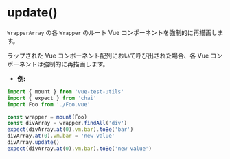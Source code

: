 # update()

`WrapperArray` の各 `Wrapper` のルート Vue コンポーネントを強制的に再描画します。

ラップされた Vue コンポーネント配列において呼び出された場合、各 Vue コンポーネントは強制的に再描画します。

- **例:**

```js
import { mount } from 'vue-test-utils'
import { expect } from 'chai'
import Foo from './Foo.vue'

const wrapper = mount(Foo)
const divArray = wrapper.findAll('div')
expect(divArray.at(0).vm.bar).toBe('bar')
divArray.at(0).vm.bar = 'new value'
divArray.update()
expect(divArray.at(0).vm.bar).toBe('new value')
```
